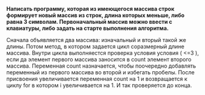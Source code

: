 **Написать программу, которая из имеющегося массива строк формирует новый массив из строк, длина которых меньше, либо равна 3 символам. Первоначальный массив можно ввести с клавиатуры, либо задать на старте выполнения алгоритма.**

Сначала объявляется два массива: изначальный и вторый такой же длины. Потом метод, в котором задается цикл соразмерный длине массива. Внутри цикла выполняестся проверка условия условия ( <=3 ), если да элемент первого массива заносится в count элемент второго массива. Переменная count назначается, чтобы поочередно добавлять переменный из первого массива во второй и избегать пробелы. После присвоения увеличивается переменная count на 1 и возвращается к циклу for в котором i увеличивается на 1. И так проверяется до конца.
